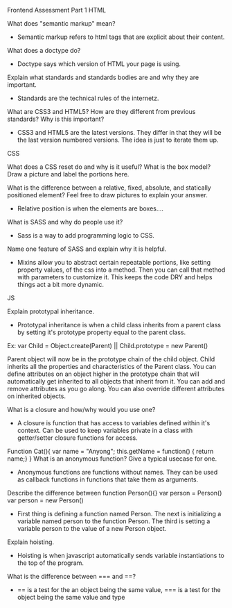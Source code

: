 Frontend Assessment Part 1
HTML

What does "semantic markup" mean?
- Semantic markup refers to html tags that are explicit about their content.

What does a doctype do?
- Doctype says which version of HTML your page is using.

Explain what standards and standards bodies are and why they are important.
- Standards are the technical rules of the internetz.

What are CSS3 and HTML5? How are they different from previous standards? Why is this important?
- CSS3 and HTML5 are the latest versions. They differ in that they will be the last version numbered versions. The idea is just to iterate them up.

CSS

What does a CSS reset do and why is it useful?
What is the box model? Draw a picture and label the portions here.

What is the difference between a relative, fixed, absolute, and statically positioned element? Feel free to draw pictures to explain your answer.
- Relative position is when the elements are boxes....

What is SASS and why do people use it?
- Sass is a way to add programming logic to CSS.

Name one feature of SASS and explain why it is helpful.
- Mixins allow you to abstract certain repeatable portions, like setting property values, of the css into a method. Then you can call that method with parameters to customize it. This keeps the code DRY and helps things act a bit more dynamic.

JS

Explain prototypal inheritance.
- Prototypal inheritance is when a child class inherits from a parent class by setting it's prototype property equal to the parent class. 

Ex: var Child = Object.create(Parent) || Child.prototype = new Parent()

Parent object will now be in the prototype chain of the child object. Child inherits all the properties and characteristics of the Parent class. You can define attributes on an object higher in the prototype chain that will automatically get inherited to all objects that inherit from it. You can add and remove attributes as you go along. You can also override different attributes on inherited objects. 

What is a closure and how/why would you use one?
- A closure is function that has access to variables defined within it's context. Can be used to keep variables private in a class with getter/setter closure functions for access. 

Function Cat(){
  var name = "Anyong";
  this.getName = function() { return name;}
}
What is an anonymous function? Give a typical usecase for one.
- Anonymous functions are functions without names. They can be used as callback functions in functions that take them as arguments.

Describe the difference between
function Person(){}
var person = Person()
var person = new Person()
- First thing is defining a function named Person. The next is initializing a variable named person to the function Person. The third is setting a variable person to the value of a new Person object.

Explain hoisting.
- Hoisting is when javascript automatically sends variable instantiations to the top of the program. 

What is the difference between === and ==?
- == is a test for the an object being the same value, === is a test for the object being the same value and type